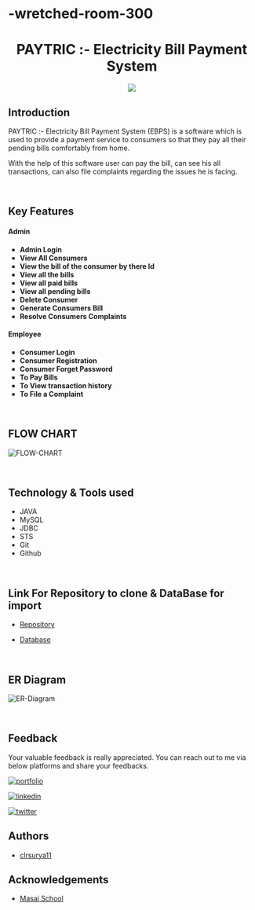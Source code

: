 # -wretched-room-300

<h1 align="center" >PAYTRIC :- Electricity Bill Payment System</h1>
<div align="center"><img src="https://user-images.githubusercontent.com/111189783/229363684-8baaed53-fe42-4ddd-b465-ef6185ffc41f.png"></div>


## Introduction

<p>PAYTRIC :- Electricity Bill Payment System (EBPS) is a software which is used to provide a payment service to consumers so that they pay all their pending bills comfortably from home.</p>
<p>With the help of this software user can pay the bill, can see his all transactions, can also file complaints regarding the issues he is facing.</p>
<br>

## Key Features

<h4>Admin<h4>
<ul type="square">
    <li>Admin Login</li>
    <li>View All Consumers</li>
    <li>View the bill of the consumer by there Id</li>
    <li>View all the bills</li>
    <li>View all paid bills</li>
    <li>View all pending bills</li>
    <li>Delete Consumer</li>
    <li>Generate Consumers Bill</li>
    <li>Resolve Consumers Complaints</li>
</ul>
<h4>Employee<h4>
<ul type="square">
    <li>Consumer Login</li>
    <li>Consumer Registration</li>
    <li>Consumer Forget Password</li>
    <li>To Pay Bills</li>
    <li>To View transaction history</li>
    <li>To File a Complaint</li>
</ul>
    
<br>

## FLOW CHART
    
![FLOW-CHART](https://user-images.githubusercontent.com/111189783/229370551-5766affc-e9be-4efa-a5f1-f0f4983c8d9a.png)

<br>
    
## Technology & Tools used

- JAVA
- MySQL
- JDBC
- STS
- Git
- Github

<br>

## Link For Repository to clone & DataBase for import

- [ Repository ](https://github.com/clrsurya11/-wretched-room-300.git) 

- [ Database ](https://github.com/clrsurya11/-wretched-room-300/blob/Main-B/paytricdbbackup.sql/)
 

<br>

## ER Diagram
    
![ER-Diagram](https://user-images.githubusercontent.com/111189783/229363814-3af95128-cce3-40d5-a057-b9b3f6988bae.png)

<br>
        
## Feedback
Your valuable feedback is really appreciated. You can reach out to me via below platforms and share your feedbacks.

[![portfolio](https://img.shields.io/badge/my_portfolio-000?style=for-the-badge&logo=ko-fi&logoColor=white)](https://clrsurya11.github.io/)

[![linkedin](https://img.shields.io/badge/linkedin-0A66C2?style=for-the-badge&logo=linkedin&logoColor=white)](https://www.linkedin.com/in/clrsurya11/)

[![twitter](https://img.shields.io/badge/twitter-1DA1F2?style=for-the-badge&logo=twitter&logoColor=white)](https://twitter.com/clrsurya11)
    
    
## Authors

- [clrsurya11](https://github.com/clrsurya11)

## Acknowledgements

- [Masai School](https://www.masaischool.com/)
